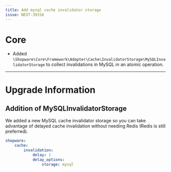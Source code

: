 ```yaml
---
title: Add mysql cache invalidator storage
issue: NEXT-39316
---
```

# Core
* Added `\Shopware\Core\Framework\Adapter\Cache\InvalidatorStorage\MySQLInvalidatorStorage` to collect invalidations in MySQL in an atomic operation.
___
# Upgrade Information

## Addition of MySQLInvalidatorStorage

We added a new MySQL cache invalidator storage so you can take advantage of delayed cache invalidation without needing Redis (Redis is still preferred).

```yaml
shopware:
    cache:
        invalidation:
            delay: 1
            delay_options:
                storage: mysql
```
